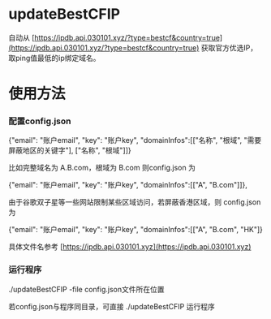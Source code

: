 # updateBestCFIP

自动从 [https://ipdb.api.030101.xyz/?type=bestcf&country=true](https://ipdb.api.030101.xyz/?type=bestcf&country=true) 获取官方优选IP，取ping值最低的ip绑定域名。

# 使用方法

### 配置config.json

{"email": "账户email", "key": "账户key", "domainInfos":[["名称", "根域", "需要屏蔽地区的关键字"], ["名称", "根域"]]}

比如完整域名为 A.B.com，根域为 B.com 则config.json 为

{"email": "账户email", "key": "账户key", "domainInfos":[["A", "B.com"]]},

由于谷歌双子星等一些网站限制某些区域访问，若屏蔽香港区域，则 config.json 为

{"email": "账户email", "key": "账户key", "domainInfos":[["A", "B.com", "HK"]}

具体文件名参考 [https://ipdb.api.030101.xyz](https://ipdb.api.030101.xyz)

### 运行程序

./updateBestCFIP -file config.json文件所在位置

若config.json与程序同目录，可直接 ./updateBestCFIP 运行程序
